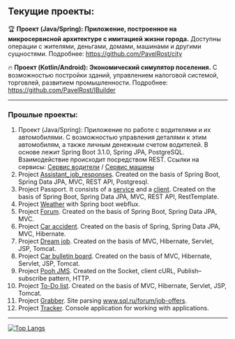 
## Текущие проекты:

🏆 **Проект (Java/Spring): Приложение, построенное на микросервисной архитектуре с имитацией жизни города.** Доступны операции с жителями, деньгами, домами, машинами и другими сущностями. Подробнее: https://github.com/PavelRost/city

🔥 **Проект (Kotlin/Android): Экономический симулятор поселения.** С возможностью постройки зданий, управлением налоговой системой, торговлей, развитием промышленности. Подробнее: https://github.com/PavelRost/IBuilder
___
### Прошлые проекты:
1. Проект (Java/Spring): Приложение по работе с водителями и их автомобилями. С возможностью управления деталями к этим автомобилям, а также личным денежным счетом водителей. В основе лежит Spring Boot 3.1.0, Spring JPA, PostgreSQL. Взаимодействие происходит посредством REST. Ссылки на сервисы: [Сервис водители](https://github.com/PavelRost/service_drivers) / [Сервис машины](https://github.com/PavelRost/service_cars)
2. Project [Assistant_job_responses](https://github.com/PavelRost/assistant_job_responses). Created on the basis of Spring Boot, Spring Data JPA, MVC, REST API, Postgresql.
3. Project Passport. It consists of a [service](https://github.com/PavelRost/job4j_passport_service) and a [client](https://github.com/PavelRost/job4j_passport_client). Created on the basis of Spring Boot, Spring Data JPA, MVC, REST API, RestTemplate.
4. Project [Weather](https://github.com/PavelRost/job4j_weather_reactive) with Spring boot webflux.
5. Project [Forum](https://github.com/PavelRost/job4j_forum). Created on the basis of Spring Boot, Spring Data JPA, MVC.
6. Project [Car accident](https://github.com/PavelRost/job4j_car_accident). Created on the basis of Spring, Spring Data JPA, MVC, Hibernate.
7. Project [Dream job](https://github.com/PavelRost/job4j_dreamjob). Created on the basis of MVC, Hibernate, Servlet, JSP, Tomcat.
8. Project [Car bulletin board](https://github.com/PavelRost/job4j_cars). Created on the basis of MVC, Hibernate, Servlet, JSP, Tomcat.
9. Project [Pooh JMS](https://github.com/PavelRost/job4j_pooh). Created on the Socket, client cURL, Publish–subscribe pattern, HTTP. 
10. Project [To-Do list](https://github.com/PavelRost/job4j_todo). Created on the basis of MVC, Hibernate, Servlet, JSP, Tomcat.
11. Project [Grabber](https://github.com/PavelRost/job4j_grabber). Site parsing www.sql.ru/forum/job-offers.
12. Project [Tracker](https://github.com/PavelRost/job4j_tracker). Console application for working with applications. 
___

[![Top Langs](https://github-readme-stats.vercel.app/api/top-langs/?username=PavelRost&layout=compact)](https://github.com/PavelRost/github-readme-stats)

